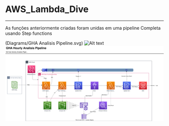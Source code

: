 # AWS_Lambda_Dive


---

As funções anteriormente criadas foram unidas em uma pipeline Completa usando Step functions

(Diagrams/GHA Analisis Pipeline.svg)
![Alt text](./controllers_brief.svg)
<img src="./Diagrams/GHA Analisis Pipeline.svg">

